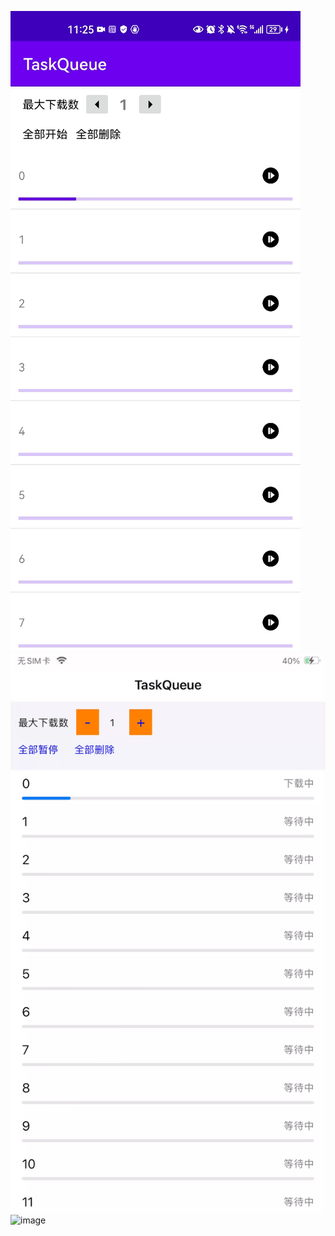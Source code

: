 
 ![image](https://github.com/QiaokeZ/TaskQueue/blob/master/demo1.gif)
 ![image](https://github.com/QiaokeZ/TaskQueue/blob/master/demo2.gif)
 ![image](https://github.com/QiaokeZ/iOS_HoverPageViewController/blob/master/HoverDome_Swift/HoverDome/hover.gif)
